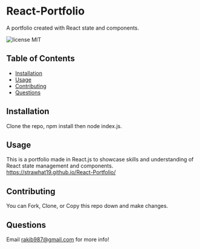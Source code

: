 # React-Portfolio
A portfolio created with React state and components.

![license MIT](https://img.shields.io/badge/license-MIT-blue.svg)

<!-- ![Screenshot of Application](https://raw.githubusercontent.com/strawhat19/Fitness-Tracker/main/public/screenshot.JPG) -->

## **Table of Contents**
* [Installation](#installation)
* [Usage](#usage)
* [Contributing](#contributing)
* [Questions](#questions)

## Installation
Clone the repo, npm install then node index.js.

## Usage
This is a portfolio made in React.js to showcase skills and understanding of React state management and components.
https://strawhat19.github.io/React-Portfolio/

## Contributing
You can Fork, Clone, or Copy this repo down and make changes.

## Questions
Email rakib987@gmail.com for more info!
